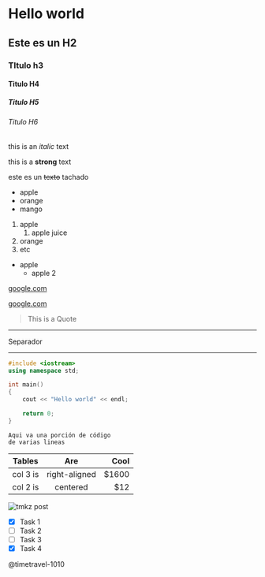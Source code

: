 <!-- Encabezados -->
# Hello world
## Este es un H2
### TItulo h3
#### Titulo H4
##### Titulo H5
###### Titulo H6    

<!-- Italic -->
this is an *italic* text 

<!-- Strong -->
this is a **strong** text

<!-- Strikethrough -->
este es un ~~texto~~ tachado

<!-- UnOrder list -->
* apple
* orange
* mango

<!-- Order list -->

1. apple
    1. apple juice 
2. orange
3. etc

<!-- subitems -->
* apple
    * apple 2


<!-- Enlaces -->
[google.com](https://www.google.com)

[google.com](https://www.google.com "Custom title")

<!-- Cita -->
> This is a Quote

---
Separador 
___


```c++
#include <iostream>
using namespace std;

int main()
{
    cout << "Hello world" << endl;

    return 0;
}

```

```
Aqui va una porción de código
de varias lineas
```

<!-- Tablas -->

| Tables    | Are           | Cool      |
| --------- |:-------------:| ---------:|
| col 3 is  | right-aligned | $1600     |
| col 2 is  | centered      | $12       |


<!-- Imágenes -->
![tmkz post](git.png "tkmz posting")

<!-- Github markdown -->
* [x] Task 1 <!-- Tarea realizada -->
* [ ] Task 2 <!-- Tarea no realizada-->
* [ ] Task 3
* [x] Task 4

<!-- Mencionar a un usuario -->
@timetravel-1010

